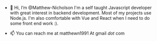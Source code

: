 - 👋 Hi, I’m @Matthew-Nicholson
I'm a self taught Javascript developer with great interest in backend development.
Most of my projects use Node.js. I'm also comfortable with Vue and React when I need to do some front end work :).

- 📫 You can reach me at matthewn1991 At gmail *dot* com

